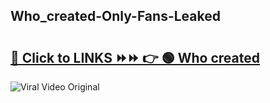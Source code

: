 
 ## Who_created-Only-Fans-Leaked

# <h2><a href="https://clipsfans.com/Who_created&ref=git">🔗 Click to LINKS ⏩⏩ 👉 🟢 Who created </a></h2>

<a href="https://clipsfans.com/Who_created&ref=git" rel="nofollow" data-target="animated-image.originalLink"><img src="https://i.ibb.co.com/xMMVF88/686577567.gif" alt="Viral Video Original" style="max-width: 100%; display: inline-block;" data-target="animated-image.originalImage"></a>
